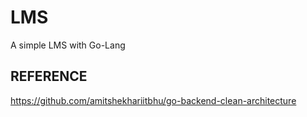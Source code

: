 # LMS
A simple LMS with Go-Lang

## REFERENCE
https://github.com/amitshekhariitbhu/go-backend-clean-architecture
